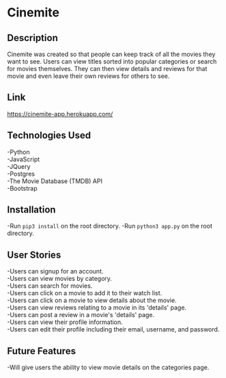 # Cinemite

## Description
Cinemite was created so that people can keep track of all the movies they want to see. Users can view titles sorted into popular categories or search for movies themselves. They can then view details and reviews for that movie and even leave their own reviews for others to see.

## Link
https://cinemite-app.herokuapp.com/

## Technologies Used
-Python  
-JavaScript  
-JQuery  
-Postgres  
-The Movie Database (TMDB) API  
-Bootstrap

## Installation
-Run `pip3 install` on the root directory.
-Run `python3 app.py` on the root directory.

## User Stories
-Users can signup for an account.  
-Users can view movies by category.  
-Users can search for movies.  
-Users can click on a movie to add it to their watch list.  
-Users can click on a movie to view details about the movie.  
-Users can view reviews relating to a movie in its 'details' page.  
-Users can post a review in a movie's 'details' page.  
-Users can view their profile information.  
-Users can edit their profile including their email, username, and password.

## Future Features
-Will give users the ability to view movie details on the categories page.
